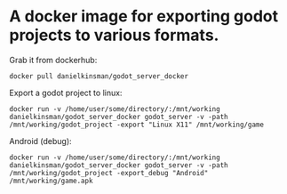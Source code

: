 A docker image for exporting godot projects to various formats.
===============

Grab it from dockerhub:

    docker pull danielkinsman/godot_server_docker

Export a godot project to linux:

    docker run -v /home/user/some/directory/:/mnt/working danielkinsman/godot_server_docker godot_server -v -path /mnt/working/godot_project -export "Linux X11" /mnt/working/game

Android (debug):

    docker run -v /home/user/some/directory/:/mnt/working danielkinsman/godot_server_docker godot_server -v -path /mnt/working/godot_project -export_debug "Android" /mnt/working/game.apk
